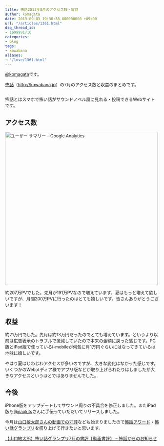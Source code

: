 ```yaml
---
title: 怖話2013年8月のアクセス数・収益
author: komagata
date: 2013-09-03 19:30:38.000000000 +09:00
url: "/articles/1361.html"
dsq_thread_id:
- 1699991716
categories:
- blog
tags:
- kowabana
aliases:
- "/love/1361.html"
---
```

[@komagata][1]です。

<a title="怖話" href="http://kowabana.jp" target="_blank">怖話</a>（<a title="怖話" href="http://kowabana.jp" target="_blank">http://kowabana.jp</a>）の7月のアクセス数と収益のまとめです。


  <a href="http://kowabana.jp"><img alt="" src="https://lh4.googleusercontent.com/-8-pkth8ETpA/UYjg32awOAI/AAAAAAAADKg/0h8DP9Cg4CQ/s400/Screen%2520Shot%25202013-05-07%2520at%25208.08.34%2520PM.png" /></a>


怖話とはスマホで怖い話がサウンドノベル風に見れる・投稿できるWebサイトです。

## アクセス数


  <img alt="ユーザー サマリー - Google Analytics" src="http://gyazo.com/8fb1f2adc497ef1ed1c288ff1dbfe3cc.png" width="500px" />


約207万PVでした。先月が191万PVなので増えています。夏はもっと増えて欲しいですが、月間200万PVに行ったのはとても嬉しいです。皆さんありがとうございます！

## 収益

約21万円でした。先月は約13万円だったのでとても増えています。というより以前は広告表示のトラブルで激減していたので本来の金額に戻った感じです。PC版とiPad版で使っているi-mobileが何気に月1万円ぐらいにはなってきているは地味に嬉しいです。

やはり夏はじわじわアクセスが多いのですが、大きな変化はなかった感じです。いくつかのWebメディア様でアプリ版などが取り上げられたりはしましたが大きなアクセスというほとではありませんでした。

## 今後

iPhone版をアップデートしてサウンド周りの不具合を修正しました。またiPad版も<a href="https://twitter.com/naokits" target="_blank">@naokits</a>さんに手伝っていただいてリリースしました。

今月は<a href="http://blog.kowabana.jp/118" target="_blank">山口敏太郎さんの動画での寸評</a>なども始まりましたので<a href="http://kowabana.jp/rankings/award" target="_blank">怖話アワード</a>・<a href="http://kowabana.jp/grandprix" target="_blank">怖い話グランプリ</a>を盛り上げて行きたいと思います。

[【山口敏太郎】怖い話グランプリ7月の書評【動画書評】 &#8211; 怖話からのお知らせ][2]

 [1]: http://twitter.com/komagata
 [2]: http://blog.kowabana.jp/118